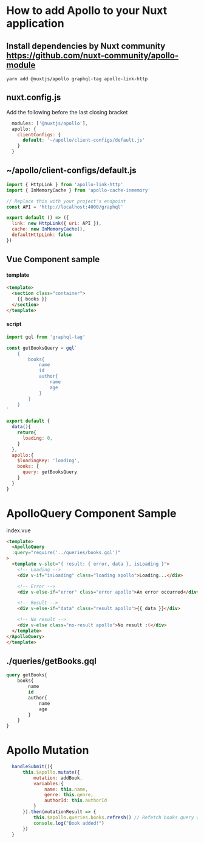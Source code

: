 # How to add Apollo to your Nuxt application

## Install dependencies by Nuxt community https://github.com/nuxt-community/apollo-module
```
yarn add @nuxtjs/apollo graphql-tag apollo-link-http
```

## nuxt.config.js

Add the following before the last closing bracket
```javascript
  modules: ['@nuxtjs/apollo'],
  apollo: {
    clientConfigs: {
      default: '~/apollo/client-configs/default.js'
    }
  }
```

## ~/apollo/client-configs/default.js
```javascript
import { HttpLink } from 'apollo-link-http'
import { InMemoryCache } from 'apollo-cache-inmemory'

// Replace this with your project's endpoint
const API = 'http://localhost:4000/graphql'

export default () => ({
  link: new HttpLink({ uri: API }),
  cache: new InMemoryCache(),
  defaultHttpLink: false
})

```

## Vue Component sample

#### template
```html
<template>
  <section class="container">
    {{ books }}
  </section>
</template>
```

#### script
```js
import gql from 'graphql-tag'

const getBooksQuery = gql`
    {
        books{
            name
            id
            author{
                name
                age
            }
        }
    }
`

export default {
  data(){
    return{
      loading: 0,
    }
  },
  apollo:{
    $loadingKey: 'loading',
    books: {
      query: getBooksQuery
    }
  }
}
```

# ApolloQuery Component Sample
index.vue

```html
<template>
  <ApolloQuery
  :query="require('../queries/books.gql')"
>
  <template v-slot="{ result: { error, data }, isLoading }">
    <!-- Loading -->
    <div v-if="isLoading" class="loading apollo">Loading...</div>

    <!-- Error -->
    <div v-else-if="error" class="error apollo">An error occurred</div>

    <!-- Result -->
    <div v-else-if="data" class="result apollo">{{ data }}</div>

    <!-- No result -->
    <div v-else class="no-result apollo">No result :(</div>
  </template>
</ApolloQuery>
</template>
```

## ./queries/getBooks.gql
```sql
query getBooks{
    books{
        name
        id
        author{
            name
            age
        }
    }
}
```

# Apollo Mutation
```js
  handleSubmit(){
      this.$apollo.mutate({
          mutation: addBook,
          variables:{
              name: this.name,
              genre: this.genre,
              authorId: this.authorId
          }
      }).then(mutationResult => {
          this.$apollo.queries.books.refresh() // Refetch books query when a new book is added
          console.log("Book added!")
      })
  }
```